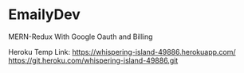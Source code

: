 # EmailyDev
MERN-Redux With Google Oauth and Billing


Heroku Temp Link: https://whispering-island-49886.herokuapp.com/ 
https://git.heroku.com/whispering-island-49886.git